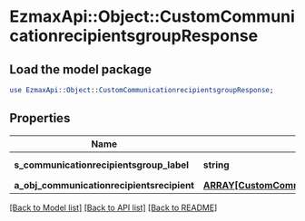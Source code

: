 # EzmaxApi::Object::CustomCommunicationrecipientsgroupResponse

## Load the model package
```perl
use EzmaxApi::Object::CustomCommunicationrecipientsgroupResponse;
```

## Properties
Name | Type | Description | Notes
------------ | ------------- | ------------- | -------------
**s_communicationrecipientsgroup_label** | **string** | The label for the Communicationrecipientsgroup | 
**a_obj_communicationrecipientsrecipient** | [**ARRAY[CustomCommunicationrecipientsrecipientResponse]**](CustomCommunicationrecipientsrecipientResponse.md) |  | 

[[Back to Model list]](../README.md#documentation-for-models) [[Back to API list]](../README.md#documentation-for-api-endpoints) [[Back to README]](../README.md)


